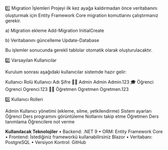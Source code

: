 1️⃣ Migration İşlemleri
Projeyi ilk kez ayağa kaldırmadan önce veritabanını oluşturmak için Entity Framework Core migration komutlarını çalıştırmanız gerekir.

a) Migration ekleme
Add-Migration InitialCreate

b) Veritabanını güncelleme
Update-Database

Bu işlemler sonucunda gerekli tablolar otomatik olarak oluşturulacaktır.

2️⃣ Varsayılan Kullanıcılar

Kurulum sonrası aşağıdaki kullanıcılar sistemde hazır gelir:

Kullanıcı Rolü	Kullanıcı Adı	Şifre
👨‍💼 Admin	Admin	Admin.123
🎓 Öğrenci	Ogrenci	Ogrenci.123
👩‍🏫 Öğretmen	Ogretmen	Ogretmen.123

3️⃣ Kullanıcı Rolleri

Admin
Kullanıcı yönetimi (ekleme, silme, yetkilendirme)
Sistem ayarları
Öğrenci
Ders programını görüntüleme
Notlarını takip etme
Öğretmen
Ders tanımlama
Öğrencilere not verme

**Kullanılacak Teknolojiler**
• Backend: .NET 9
• ORM: Entity Framework Core
• Frontend: İstediğiniz frameworkü kullanabilirsiniz  Blazor
• Veritabanı: PostgreSQL
• Versiyon Kontrol: GitHub
